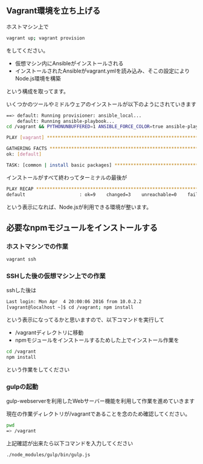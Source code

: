 ## Vagrant環境を立ち上げる


ホストマシン上で

```sh
vagrant up; vagrant provision
```

をしてください。

- 仮想マシン内にAnsibleがインストールされる
- インストールされたAnsibleがvagrant.ymlを読み込み、そこの設定によりNode.js環境を構築

という構成を取ってます。

いくつかのツールやミドルウェアのインストールが以下のようにされていきます


```sh
==> default: Running provisioner: ansible_local...
    default: Running ansible-playbook...
cd /vagrant && PYTHONUNBUFFERED=1 ANSIBLE_FORCE_COLOR=true ansible-playbook --limit='default' --inventory-file=/tmp/vagrant-ansible/inventory -v vagrant.yml

PLAY [vagrant] ****************************************************************

GATHERING FACTS ***************************************************************
ok: [default]

TASK: [common | install basic packages] ***************************************
```

インストールがすべて終わってターミナルの最後が

```sh
PLAY RECAP ********************************************************************
default                    : ok=9    changed=3    unreachable=0    failed=0
```

という表示になれば、Node.jsが利用できる環境が整います。


## 必要なnpmモジュールをインストールする

### ホストマシンでの作業

```sh
vagrant ssh
```

### SSHした後の仮想マシン上での作業

sshした後は

```sh
Last login: Mon Apr  4 20:00:06 2016 from 10.0.2.2
[vagrant@localhost ~]$ cd /vagrant; npm install
```

という表示になってるかと思いますので、以下コマンドを実行して

- /vagrantディレクトリに移動
- npmモジュールをインストールするためした上でインストール作業を

```sh
cd /vagrant
npm install
```

という作業をしてください

### gulpの起動

gulp-webserverを利用したWebサーバー機能を利用して作業を進めていきます

現在の作業ディレクトリが/vagrantであることを念のため確認してください。

```sh
pwd
=> /vagrant
```

上記確認が出来たら以下コマンドを入力してください

```sh
./node_modules/gulp/bin/gulp.js
```


